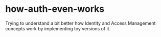 # how-auth-even-works
Trying to understand a bit better how Identity and Access Management concepts work by implementing toy versions of it.
